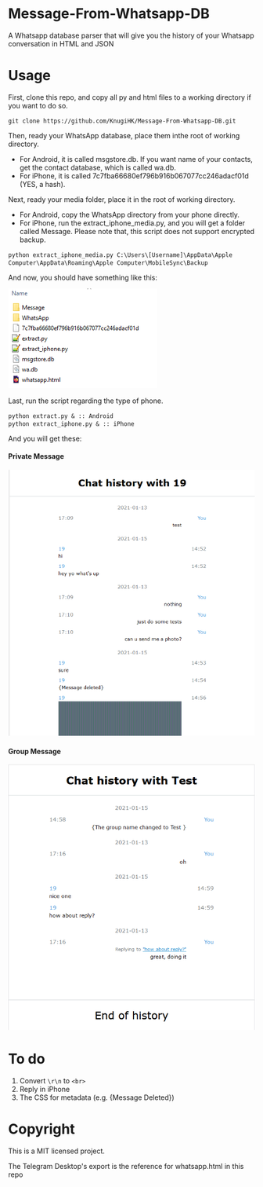 # Message-From-Whatsapp-DB
A Whatsapp database parser that will give you the history of your Whatsapp conversation in HTML and JSON

# Usage
First, clone this repo, and copy all py and html files to a working directory if you want to do so.
```shell
git clone https://github.com/KnugiHK/Message-From-Whatsapp-DB.git
```
Then, ready your WhatsApp database, place them inthe root of working directory.
* For Android, it is called msgstore.db. If you want name of your contacts, get the contact database, which is called wa.db.
* For iPhone, it is called 7c7fba66680ef796b916b067077cc246adacf01d (YES, a hash).

Next, ready your media folder, place it in the root of working directory.
* For Android, copy the WhatsApp directory from your phone directly.
* For iPhone, run the extract_iphone_media.py, and you will get a folder called Message. Please note that, this script does not support encrypted backup.
```
python extract_iphone_media.py C:\Users\[Username]\AppData\Apple Computer\AppData\Roaming\Apple Computer\MobileSync\Backup
```
And now, you should have something like this:

![Folder structure](structure.png)

Last, run the script regarding the type of phone.
```
python extract.py & :: Android
python extract_iphone.py & :: iPhone
```
And you will get these:
#### Private Message
![Private Message](pm.png)

#### Group Message
![Group Message](group.png)

# To do
1. Convert ```\r\n``` to ```<br>```
2. Reply in iPhone
3. The CSS for metadata (e.g. {Message Deleted})

# Copyright
This is a MIT licensed project.

The Telegram Desktop's export is the reference for whatsapp.html in this repo
